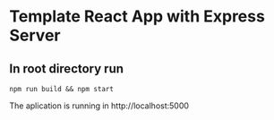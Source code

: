 # Template React App with Express Server

## In root directory run

```
npm run build && npm start
```

The aplication is running in http://localhost:5000
